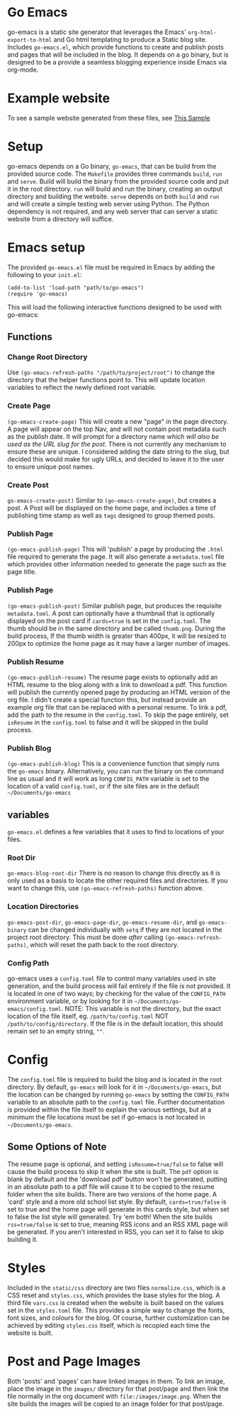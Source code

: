# Go Emacs
go-emacs is a static site generator that leverages the Emacs' `org-html-export-to-html` and Go html templating to produce a Static blog site. Includes `go-emacs.el`, which provide functions to create and publish posts and pages that will be included in the blog. It depends on a go binary, but is designed to be a provide a seamless blogging experience inside Emacs via org-mode.

# Example website
To see a sample website generated from these files, see [This Sample](https://naokotani.github.io/)

# Setup
go-emacs depends on a  Go binary, `go-emacs`, that can be build from the provided source code. The `Makefile` provides three commands `build`, `run` and `serve`. Build will build the binary from the provided source code and put it in the root directory. `run` will build and run the binary, creating an output directory and building the website. `serve` depends on both `build` and `run` and will create a simple testing web server using Python. The Python dependency is not required, and any web server that can server a static website from a directory will suffice.

# Emacs setup
The provided `go-emacs.el` file must be required in Emacs by adding the following to your `init.el`:

```
(add-to-list 'load-path "path/to/go-emacs")
(require 'go-emacs)
```

This will load the following interactive functions designed to be used with go-emacs:

## Functions
### Change Root Directory
Use `(go-emacs-refresh-paths "/path/to/project/root")` to change the directory that the helper functions point to. This will update location variables to reflect the newly defined root variable.

### Create Page
`(go-emacs-create-page)`
This will create a new "page" in the page directory. A page will appear on the top Nav, and will not contain post metadata such as the publish date. It will prompt for a directory name *which will also be used as the URL slug for the post*. There is not currently any mechanism to ensure these are unique. I considered adding the date string to the slug, but decided this would make for ugly URLs, and decided to leave it to the user to ensure unique post names.

### Create Post
`go-emacs-create-post)`
Similar to `(go-emacs-create-page)`, but creates a post. A Post will be displayed on the home page, and includes a time of publishing time stamp as well as `tags` designed to group themed posts.

### Publish Page
`(go-emacs-publish-page)`
This will 'publish' a page by producing the `.html` file required to generate the page. It will also generate a `metadata.toml` file which provides other information needed to generate the page such as the page title. 

### Publish Page
`(go-emacs-publish-post)`
Similar publish page, but produces the requisite `metadata.toml`. A post can optionally have a thumbnail that is optionally displayed on the post card if `cards=true` is set in the `config.toml`. The thumb should be in the same directory and be called `thumb.png`. During the build process, If the thumb width is greater than 400px, it will be resized to 200px to optimize the home page as it may have a larger number of images.

### Publish Resume
`(go-emacs-publish-resume)`
The resume page exists to optionally add an HTML resume to the blog along with a link to download a pdf.
This function will publish the currently opened page by producing an HTML version of the org file. I didn't create a special function this, but instead provide an example org file that can be replaced with a personal resume. To link a pdf, add the path to the resume in the `config.toml`. To skip the page entirely, set `isResume` in the `config.toml` to false and it will be skipped in the build process.

### Publish Blog
`(go-emacs-publish-blog)`
This is a convenience function that simply runs the `go-emacs` binary. Alternatively, you can run the binary on the command line as usual and it will work as long `CONFIG_PATH` variable is set to the location of a valid `config.toml`, or if the site files are in the default `~/Documents/go-emacs`

## variables
`go-emacs.el` defines a few variables that it uses to find to locations of your files.

### Root Dir
`go-emacs-blog-root-dir` There is no reason to change this directly as it is only used as a basis to locate the other required files and directories. If you want to change this, use `(go-emacs-refresh-paths)` function above.

### Location Directories
`go-emacs-post-dir`, `go-emacs-page-dir`, `go-emacs-resume-dir`, and `go-emacs-binary` can be changed individually with `setq` if they are not located in the project root directory. This must be done *after* calling `(go-emacs-refresh-paths)`, which will reset the path back to the root directory.

### Config Path
go-emacs uses a `config.toml` file to control many variables used in site generation, and the build process will fail entirely if the file is not provided. It is located in one of two ways; by checking for the value of the `CONFIG_PATH` environment variable, or by looking for it in `~/Documents/go-emacs/config.toml`. NOTE: This variable is not the directory, but the exact location of the file itself, eg. `/path/to/config.toml` NOT `/path/to/config/directory`. If the file is in the default location, this should remain set to an empty string, `""`.

# Config
The `config.toml` file is required to build the blog and is located in the root directory. By default, `go-emacs` will look for it in `~/Documents/go-emacs`, but the location can be changed by running `go-emacs` by setting the `CONFIG_PATH` variable to an absolute path to the `config.toml` file. Further documentation is provided within the file itself to explain the various settings, but at a minimum the file locations must be set if go-emacs is not located in `~/Documents/go-emacs`.

## Some Options of Note
The resume page is optional, and setting `isResume=true/false` to false will cause the build process to skip it when the site is built. The `pdf` option is blank by default and the 'download pdf' button won't be generated, putting in an absolute path to a pdf file will cause it to be copied to the resume folder when the site builds. There are two versions of the home page. A 'card' style and a more old school list style. By default, `cards=true/false` is set to true and the home page will generate in this cards style, but when set to false the list style will generated. Try 'em both! When the site builds  `rss=true/false` is set to true, meaning RSS icons and an RSS XML page will be generated. If you aren't interested in RSS, you can set it to false to skip building it.

# Styles
Included in the `static/css` directory are two files `normalize.css`, which is a CSS reset and `styles.css`, which provides the base styles for the blog. A third file `vars.css` is created when the website is built based on the values set in the `styles.toml` file. This provides a simple way to change the fonts, font sizes, and colours for the blog. Of course, further customization can be achieved by editing `styles.css` itself, which is recopied each time the website is built. 

# Post and Page Images
Both 'posts' and 'pages' can have linked images in them. To link an image, place the image in the `images/` directory for that post/page and then link the file normally in the org document with `file:/images/image.png`. When the site builds the images will be copied to an image folder for that post/page.
